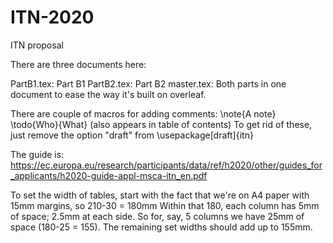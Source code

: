 # ITN-2020
ITN proposal

There are three documents here:

PartB1.tex: Part B1
PartB2.tex: Part B2
master.tex: Both parts in one document to ease the way it's built on overleaf.

There are couple of macros for adding comments:
 \note{A note}
 \todo{Who}{What} (also appears in table of contents)
To get rid of these, just remove the option "draft" from \usepackage[draft]{itn}

The guide is:
 https://ec.europa.eu/research/participants/data/ref/h2020/other/guides_for_applicants/h2020-guide-appl-msca-itn_en.pdf

To set the width of tables, start with the fact that we're on A4 paper with 15mm margins, so 210-30 = 180mm
Within that 180, each column has 5mm of space; 2.5mm at each side.  So for, say, 5 columns we have 25mm of space (180-25 = 155).  The remaining set widths should add up to 155mm.
